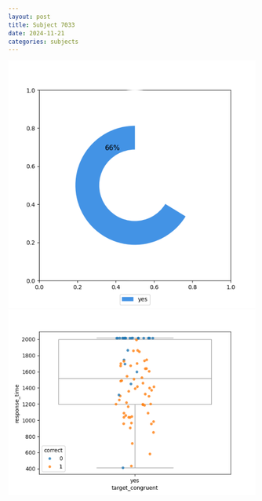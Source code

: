 ```yaml
---
layout: post
title: Subject 7033
date: 2024-11-21
categories: subjects
---
```


![](data/7033/run-6/7033_accuracy_target_congruence.png)
![](data/7033/run-6/7033_rt_congruence.png)
